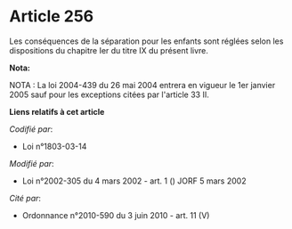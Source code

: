 # Article 256

Les conséquences de la séparation pour les enfants sont réglées selon les dispositions du chapitre Ier du titre IX du présent
livre.

**Nota:**

NOTA : La loi 2004-439 du 26 mai 2004 entrera en vigueur le 1er janvier 2005 sauf pour les exceptions citées par l'article 33
II.

**Liens relatifs à cet article**

_Codifié par_:

  - Loi n°1803-03-14

_Modifié par_:

  - Loi n°2002-305 du 4 mars 2002 - art. 1 () JORF 5 mars 2002

_Cité par_:

  - Ordonnance n°2010-590 du 3 juin 2010 - art. 11 (V)

